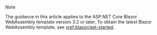 > [!NOTE]
> The guidance in this article applies to the ASP.NET Core Blazor WebAssembly template version 3.2 or later. To obtain the latest Blazor WebAssembly template, see <xref:blazor/get-started>.
